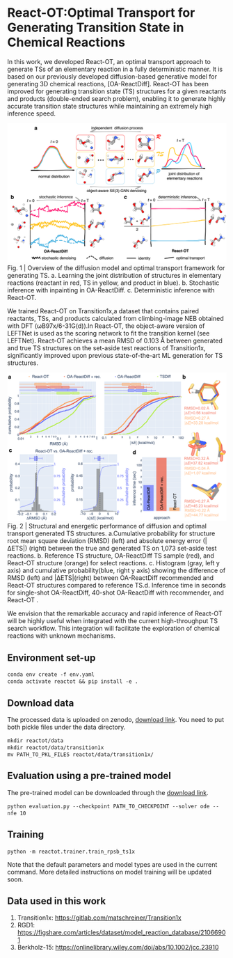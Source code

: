 # React-OT:Optimal Transport for Generating Transition State in Chemical Reactions

In this work, we developed React-OT, an optimal transport approach to generate TSs of an elementary reaction in a fully deterministic manner. It is based on our previously developed diffusion-based generative model for generating 3D chemical reactions, [OA-ReactDiff]. React-OT has been improved for generating transition state (TS) structures for a given reactants and products (double-ended search problem), enabling it to generate highly accurate transition state structures while maintaining an extremely high inference speed.

![image](https://github.com/deepprinciple/react-ot/blob/main/reactot/Figures/figure1.jpg)
Fig. 1 | Overview of the diffusion model and optimal transport framework for generating TS. a. Learning the joint distribution of structures in elementary reactions (reactant in red, TS in yellow, and product in blue). b. Stochastic inference with inpainting in OA-ReactDiff. c. Deterministic inference with React-OT.

We trained React-OT on Transition1x,a dataset that contains paired reactants, TSs, and products calculated from climbing-image NEB obtained with DFT (ωB97x/6-31G(d)).In React-OT, the object-aware version of LEFTNet is used as the scoring network to fit the transition kernel (see LEFTNet). React-OT achieves a mean RMSD of 0.103 Å between generated and true TS structures on the set-aside test reactions of Transition1x, significantly improved upon previous state-of-the-art ML generation for TS structures.

![image](https://github.com/deepprinciple/react-ot/blob/main/reactot/Figures/figure2.jpg)
Fig. 2 | Structural and energetic performance of diffusion and optimal transport generated TS structures.  a.Cumulative probability for structure root mean square deviation (RMSD) (left) and absolute energy error (|∆ETS|) (right) between the true and generated TS on 1,073 set-aside test reactions.  b. Reference TS structure, OA-ReactDiff TS sample (red), and React-OT structure (orange) for select reactions. c. Histogram (gray, left y axis) and cumulative probability(blue, right y axis) showing the difference of RMSD (left) and |∆ETS|(right) between OA-ReactDiff recommended and React-OT structures compared to reference TS.d. Inference time in seconds for single-shot OA-ReactDiff, 40-shot OA-ReactDiff with recommender, and React-OT .

We envision that the remarkable accuracy and rapid inference of React-OT will be highly useful when integrated with the current high-throughput TS search workflow. This integration will facilitate the exploration of chemical reactions with unknown mechanisms.

## Environment set-up
```
conda env create -f env.yaml
conda activate reactot && pip install -e .
```

## Download data
The processed data is uploaded on zenodo, [download link](https://zenodo.org/records/13131875). You need to put both pickle files under the data directory.

```
mkdir reactot/data
mkdir reactot/data/transition1x
mv PATH_TO_PKL_FILES reactot/data/transition1x/
```

## Evaluation using a pre-trained model
The pre-trained model can be downloaded through the [download link](https://zenodo.org/records/13131875).
```
python evaluation.py --checkpoint PATH_TO_CHECKPOINT --solver ode --nfe 10
``` 

## Training
```
python -m reactot.trainer.train_rpsb_ts1x
```
Note that the default parameters and model types are used in the current command. More detailed instructions on model training will be updated soon.

## Data used in this work
1. Transition1x: https://gitlab.com/matschreiner/Transition1x
2. RGD1: https://figshare.com/articles/dataset/model_reaction_database/21066901
3. Berkholz-15: https://onlinelibrary.wiley.com/doi/abs/10.1002/jcc.23910
